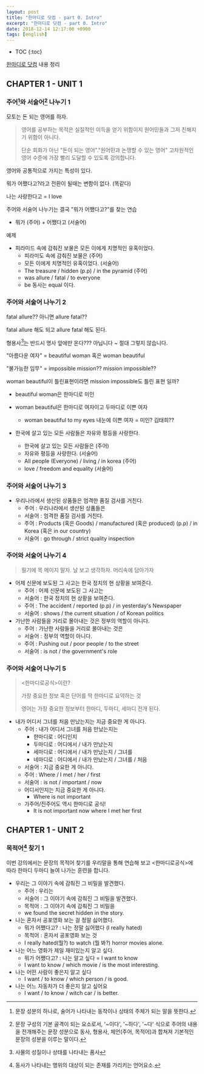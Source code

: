 ```yaml
---
layout: post
title: "한마디로 닷컴 - part 0. Intro"
excerpt: "한마디로 닷컴 - part 0. Intro"
date: 2018-12-14 12:17:00 +0900
tags: [english]
---
```


* TOC
{:toc}

[한마디로 닷컴](https://hanmadiro.com/) 내용 정리

## CHAPTER 1 - UNIT 1

### 주어[^1]와 서술어[^2] 나누기 1

모토는 돈 되는 영어를 하자.

> 영어를 공부하는 목적은 실질적인 이득을 얻기 위함이지 원어민들과 그저 친해지기 위함이 아니다.
>
> 단순 회화가 아닌 "돈이 되는 영어"."원어민과 논쟁할 수 있는 영어" 고차원적인 영어 수준에 가장 빨리 도달할 수 있도록 강의합니다.

영어와 공통적으로 가지는 특성이 있다.

뭐가 어쨌다고?라고 전환이 될때는 변함이 없다. (똑같다)

나는 사랑한다고 = I love

주어와 서술어 나누기는 결국 "뭐가 어쨌다고?"를 찾는 연습
- 뭐가 (주어) + 어쨌다고 (서술어)


예제

- 피라미드 속에 감춰진 보물은 모든 이에게 치명적인 유혹이었다.
    - 피라미도 속에 감춰진 보물은 (주어)
    - 모든 이에게 치명적인 유혹이었다. (서술어)
    - The treasure / hidden (p.p) / in the pyramid (주어)
    - was allure / fatal / to everyone
    - be 동사는 equal 이다.

### 주어와 서술어 나누기 2

fatal allure?? 아니면 allure fatal??

fatal allure 해도 되고 allure fatal 해도 된다.

형용사[^3]는 반드시 명사 앞에만 온다??? 아닙니다 ~ 절대 그렇지 않습니다.

"아름다운 여자" = beautiful woman 혹은 woman beautiful

"불가능한 임무" = impossible mission?? mission impossible??

woman beautiful이 틀린표현이라면 mission impossible도 틀린 표현 일까?

- beautiful woman은 한마디로 미인
- woman beautiful은 한마디로 여자이고 두마디로 이쁜 여자
    - woman beautiful to my eyes 내눈에 이쁜 여자 = 미인? 김태희??

- 한국에 살고 있는 모든 사람들은 자유와 평등을 사랑한다.
    - 한국에 살고 있는 모든 사람들은 (주어)
    - 자유와 평등을 사랑한다. (서술어)
    - All people (Everyone) / living / in korea (주어)
    - love / freedom and equality (서술어)

### 주어와 서술어 나누기 3

- 우리나라에서 생산된 상품들은 엄격한 품질 검사를 거친다.
    - 주어 : 우리나라에서 생산된 상품들은
    - 서술어 : 엄격한 품질 검사를 거친다.
    - 주어 : Products (혹은 Goods) / manufactured (혹은 produced) (p.p) / in Korea (혹은 in our country)
    - 서술어 : go through / strict quality inspection

### 주어와 서술어 나누기 4

> 필기에 목 메이지 말자. 날 보고 생각하자. 머리속에 담아가자

- 어제 신문에 보도된 그 사고는 한국 정치의 현 상황을 보여준다.
    - 주어 : 어제 신문에 보도된 그 사고는
    - 서술어 : 한국 정치의 현 상황을 보여준다.
    - 주어 : The accident / reported (p.p) / in yesterday's Newspaper
    - 서술어 : shows / the current situation / of Korean politics
- 가난한 사람들을 거리로 몰아내는 것은 정부의 역할이 아니다.
    - 주어 : 가난한 사람들을 거리로 몰아내는 것은
    - 서술어 : 정부의 역할이 아니다.
    - 주어 : Pushing out / poor people / to the street
    - 서술어 : is not / the government's role

### 주어와 서술어 나누기 5

> <한마디로공식>이란?
>
> 가장 중요한 정보 혹은 단어를 딱 한마디로 요약하는 것
>
> 영어는 가장 중요한 정보부터 한마디, 두마디, 세마디 전개 된다.

- 내가 어디서 그녀를 처음 만났는지는 지금 중요한 게 아니다.
    - 주어 : 내가 어디서 그녀를 처음 만났는지는    
        - 한마디로 : 어디인지
        - 두마디로 : 어디에서 / 내가 만났는지
        - 세마디로 : 어디에서 / 내가 만났는지 / 그녀를
        - 네마디로 : 어디에서 / 내가 만났는지 / 그녀를 / 처음        
    - 서술어 : 지금 중요한 게 아니다.
    - 주어 : Where / I met / her / first
    - 서술어 : is not / important / now
    - 어디서인지는 지금 중요한 게 아니다.
        - Where is not important
    - 가주어/진주어도 역시 한마디로 공식!
        - It is not important now where I met her first

## CHAPTER 1 - UNIT 2

### 목적어[^4] 찾기 1

이번 강의에서는 문장의 목적어 찾기를 우리말을 통해 연습해 보고 <한마디로공식>에 따라 한마디 두마디 늘여 나가는 훈련을 합니다.

- 우리는 그 이야기 속에 감춰진 그 비밀을 발견했다.
    - 주어 : 우리는
    - 서술어 : 그 이야기 속에 감춰진 그 비밀을 발견했다.
    - 목적어 : 그 이야기 속에 감춰진 그 비밀을
    - we found the secret hidden in the story.
- 나는 혼자서 공포영화 보는 걸 정말 싫어했다.
    - 뭐가 어쨌다고? : 나는 정말 싫어했다 (I really hated)
    - 목적어 : 혼자서 공포영화 보는 것
    - I really hated(뭘?) to watch (뭘 봐?) horror movies alone.
- 나는 어느 영화가 제일 재미있는지 알고 싶다.
    - 뭐가 어쨌다고? : 나는 알고 싶다 = I want to know
    - I want to know / which movie / is the most interesting.
- 나는 어떤 사람이 좋은지 알고 싶다
    - I want / to know / which person / is good.
- 나는 어느 자동차가 더 좋은지 알고 싶어요
    - I want / to know / witch car / is better.

[^1]: 문장 성분의 하나로, 술어가 나타내는 동작이나 상태의 주체가 되는 말을 뜻한다. 
[^2]: 문장 구성의 기본 골격이 되는 요소로서, '~이다', '~하다', '~다' 식으로 주어의 내용을 전개해주는 문장 성분으로 동사, 형용사, 체언(주어, 목적어)과 합쳐져 기본적인 문장의 성분을 이루는 말이다.
[^3]: 사물의 성질이나 상태를 나타내는 품사
[^4]: 동사가 나타내는 행위의 대상이 되는 존재를 가리키는 언어요소.
